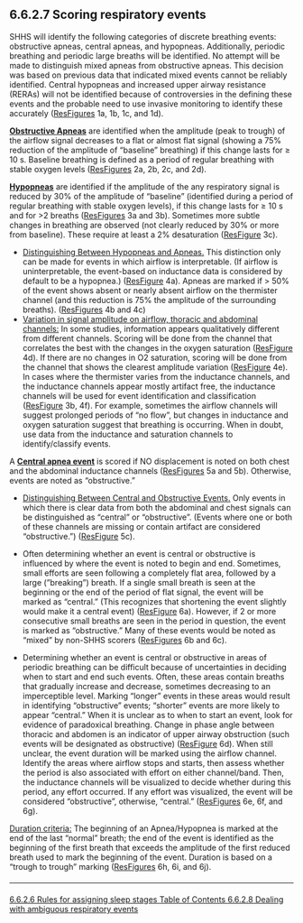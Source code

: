 ## 6.6.2.7 Scoring respiratory events

SHHS will identify the following categories of discrete breathing events: obstructive apneas, central apneas, and hypopneas. Additionally, periodic breathing and periodic large breaths will be identified. No attempt will be made to distinguish mixed apneas from obstructive apneas. This decision was based on previous data that indicated mixed events cannot be reliably identified.  Central hypopneas and increased upper airway resistance (RERAs) will not be identified because of controversies in the defining these events and the probable need to use invasive monitoring to identify these accurately  ([ResFigures](:pages_path:/mop/6-AA-mop-list-of-illustrations.md) 1a, 1b, 1c, and 1d).

**<u>Obstructive Apneas</u>** are identified when the amplitude (peak to trough) of the airflow signal decreases to a flat or almost flat signal (showing a 75% reduction of the amplitude of “baseline” breathing) if this change lasts for ≥ 10 s. Baseline breathing is defined as a period of regular breathing with stable oxygen levels  ([ResFigures](:pages_path:/mop/6-AA-mop-list-of-illustrations.md) 2a, 2b, 2c, and 2d).

**<u>Hypopneas</u>** are identified if the amplitude of the any respiratory signal is reduced by 30% of the amplitude of “baseline” (identified during a period of regular breathing with stable oxygen levels), if this change lasts for ≥ 10 s and for >2 breaths  ([ResFigures](:pages_path:/mop/6-AA-mop-list-of-illustrations.md) 3a and 3b).   Sometimes more subtle changes in breathing are observed (not clearly reduced by 30% or more from baseline).  These require at least a 2% desaturation  ([ResFigure](:pages_path:/mop/6-AA-mop-list-of-illustrations.md) 3c).

- <u>Distinguishing Between Hypopneas and Apneas.</u> This distinction only can be made for events in which airflow is interpretable. (If airflow is uninterpretable, the event-based on inductance data is considered by default to be a hypopnea.)  ([ResFigure](:pages_path:/mop/6-AA-mop-list-of-illustrations.md) 4a).   Apneas are marked if > 50% of the event shows absent or nearly absent airflow on the thermister channel (and this reduction is 75% the amplitude of the surrounding breaths). ([ResFigures](:pages_path:/mop/6-AA-mop-list-of-illustrations.md) 4b and 4c)
- <u>Variation in signal amplitude on airflow, thoracic and abdominal channels:</u> In some studies, information appears qualitatively different from different channels. Scoring will be done from the channel that correlates the best with the changes in the oxygen saturation  ([ResFigure](:pages_path:/mop/6-AA-mop-list-of-illustrations.md) 4d).  If there are no changes in O2 saturation, scoring will be done from the channel that shows the clearest amplitude variation  ([ResFigure](:pages_path:/mop/6-AA-mop-list-of-illustrations.md) 4e).  In cases where the thermister varies from the inductance channels, and the inductance channels appear mostly artifact free, the inductance channels will be used for event identification and classification  ([ResFigure](:pages_path:/mop/6-AA-mop-list-of-illustrations.md) 3b, 4f).  For example, sometimes the airflow channels will suggest prolonged periods of  “no flow”, but changes in inductance and oxygen saturation suggest that breathing is occurring.  When in doubt, use data from the inductance and saturation channels to identify/classify events.

A **<u>Central apnea event</u>** is scored if NO displacement is noted on both chest and the abdominal inductance channels  ([ResFigures](:pages_path:/mop/6-AA-mop-list-of-illustrations.md) 5a and 5b).  Otherwise, events are noted as “obstructive.”

- <u>Distinguishing Between Central and Obstructive Events.</u> Only events in which there is clear data from both the abdominal and chest signals can be distinguished as “central” or “obstructive”. (Events where one or both of these channels are missing or contain artifact are considered “obstructive.”)  ([ResFigure](:pages_path:/mop/6-AA-mop-list-of-illustrations.md) 5c).

- Often determining whether an event is central or obstructive is influenced by where the event is noted to begin and end. Sometimes, small efforts are seen following a completely flat area, followed by a large (”breaking”) breath. If a single small breath is seen at the beginning or the end of the period of flat signal, the event will be marked as “central.” (This recognizes that shortening the event slightly would make it a central event)  ([ResFigure](:pages_path:/mop/6-AA-mop-list-of-illustrations.md) 6a).   However, if 2 or more consecutive small breaths are seen in the period in question, the event is marked as “obstructive.”  Many of these events would be noted as “mixed” by non-SHHS scorers  ([ResFigures](:pages_path:/mop/6-AA-mop-list-of-illustrations.md) 6b and 6c).

- Determining whether an event is central or obstructive in areas of periodic breathing can be difficult because of uncertainties in deciding when to start and end such events. Often, these areas contain breaths that gradually increase and decrease, sometimes decreasing to an imperceptible level. Marking “longer” events in these areas would result in identifying “obstructive” events; “shorter” events are more likely to appear “central.” When it is unclear as to when to start an event, look for evidence of paradoxical breathing.  Change in phase angle between thoracic and abdomen is an indicator of upper airway obstruction (such events will be designated as obstructive)  ([ResFigure](:pages_path:/mop/6-AA-mop-list-of-illustrations.md) 6d).  When still unclear, the event duration will be marked using the airflow channel. Identify the areas where airflow stops and starts, then assess whether the period is also associated with effort on either channel/band.   Then, the inductance channels will be visualized to decide whether during this period, any effort occurred. If any effort was visualized, the event will be considered “obstructive”, otherwise, “central.”  ([ResFigures](:pages_path:/mop/6-AA-mop-list-of-illustrations.md) 6e, 6f, and 6g).

<u>Duration criteria:</u> The beginning of an Apnea/Hypopnea is marked at the end of the last “normal” breath; the end of the event is identified as the beginning of the first breath that exceeds the amplitude of the first reduced breath used to mark the beginning of the event. Duration is based on a “trough to trough” marking  ([ResFigures](:pages_path:/mop/6-AA-mop-list-of-illustrations.md) 6h, 6i, and 6j).


<hr class="soften" style="margin-top: 20px;margin-bottom: 20px;"/>

<div class="center">
<div class="btn-group">
  <a href=":pages_path:/mop/6-626-mop-rules-for-assigning-sleep-stages.md" class="btn btn-default">
    <span class="glyphicon glyphicon-chevron-left"></span>
    6.6.2.6 Rules for assigning sleep stages
  </a>

  <a href=":pages_path:/mop/6-00-mop-toc.md" class="btn btn-default">
    <span class="glyphicon glyphicon-chevron-up"></span>
    Table of Contents
  </a>

  <a href=":pages_path:/mop/6-628-mop-dealing-with-ambiguous-respiratory-events.md" class="btn btn-success">
    6.6.2.8 Dealing with ambiguous respiratory events
    <span class="glyphicon glyphicon-chevron-right"></span>
  </a>
</div>
</div>
